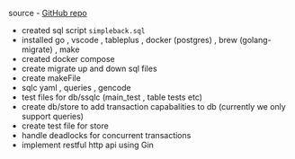 source - [GitHub repo](https://github.com/techschool/simplebank/tree/master)

- created sql script `simpleback.sql`
- installed go , vscode , tableplus , docker (postgres) , brew (golang-migrate) , make
- created docker compose
- create migrate up and down sql files
- create makeFile
- sqlc yaml , queries , gencode
- test files for db/ssqlc (main_test , table tests etc)
- create db/store to add transaction capabalities to db (currently we only support queries)
- create test file for store
- handle deadlocks for concurrent transactions
- implement restful http api using Gin

